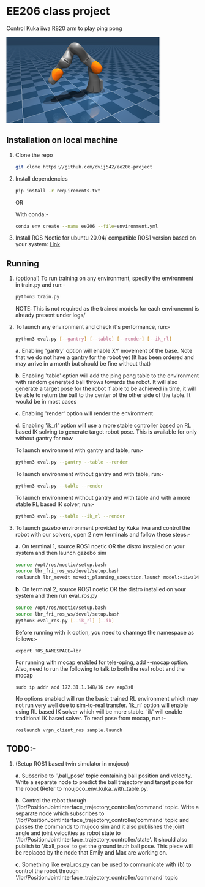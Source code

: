 # EE206 class project

Control Kuka iiwa R820 arm to play ping pong

<p float="left">
  <img src="iiwa_14.png" width="400">
</p>


## Installation on local machine

1. Clone the repo

    ```bash
   git clone https://github.com/dvij542/ee206-project
    ```

3. Install dependencies

    ```bash
   pip install -r requirements.txt
    ```

    OR 
    
    With conda:-
    
    ```bash
   conda env create --name ee206 --file=environment.yml
    ``` 

5. Install ROS Noetic for ubuntu 20.04/ compatible ROS1 version based on your system: [Link](https://wiki.ros.org/noetic/Installation/Ubuntu)

## Running

1. (optional) To run training on any environment, specify the environment in train.py and run:-

    ```bash
   python3 train.py
    ```
    
    NOTE: This is not required as the trained models for each environemnt is already present under logs/

3. To launch any environment and check it's performance, run:-

    ```bash
   python3 eval.py [--gantry] [--table] [--render] [--ik_rl]
    ```
  
    **a.** Enabling 'gantry' option will enable XY movement of the base. Note that we do not have a gantry for the robot yet (It has been ordered and may arrive in a month but should be fine without that)
    
    **b.** Enabling 'table' option will add the ping pong table to the environment with random generated ball throws towards the robot. It will also generate a target pose for the robot if able to be achieved in time, it will be able to return the ball to the center of the other side of the table. It woukd be in most cases
    
    **c.** Enabling 'render' option will render the environment
    
    **d.** Enabling 'ik_rl' option will use a more stable controller based on RL based IK solving to generate target robot pose. This is available for only without gantry for now
    
    To launch environment with gantry and table, run:-
    
    ```bash
   python3 eval.py --gantry --table --render
    ```
    
    To launch environment without gantry and with table, run:-
    
    ```bash
   python3 eval.py --table --render
    ```
    
    To launch environment without gantry and with table and with a more stable RL based IK solver, run:-
    
    ```bash
   python3 eval.py --table --ik_rl --render
    ```

5. To launch gazebo environment provided by Kuka iiwa and control the robot with our solvers, open 2 new terminals and follow these steps:-

    **a.** On terminal 1, source ROS1 noetic OR the distro installed on your system and then launch gazebo sim
    
    ```bash 
    source /opt/ros/noetic/setup.bash
    source lbr_fri_ros_ws/devel/setup.bash
    roslaunch lbr_moveit moveit_planning_execution.launch model:=iiwa14 sim:=true 
    ```
    
    **b.** On terminal 2, source ROS1 noetic OR the distro installed on your system and then run eval_ros.py
    
    ```bash 
    source /opt/ros/noetic/setup.bash
    source lbr_fri_ros_ws/devel/setup.bash
    python3 eval_ros.py [--ik_rl] [--ik] 
    ```

    Before running with ik option, you need to chamnge the namespace as follows:-

    ```
    export ROS_NAMESPACE=lbr
    ```
    
    For running with mocap enabled for tele-oping, add --mocap option. Also, need to run the following to talk to both the real robot and the mocap

    ```
    sudo ip addr add 172.31.1.148/16 dev enp3s0
    ```

    No options enabled will run the basic trained RL environment which may not run very well due to sim-to-real transfer. 'ik_rl' option will enable using RL based IK solver which will be more stable. 'ik' will enable traditional IK based solver. To read pose from mocap, run :-

    ```
    roslaunch vrpn_client_ros sample.launch
    ```

## TODO:-

1. (Setup ROS1 based twin simulator in mujoco)

    **a.** Subscribe to '\ball_pose' topic containing ball position and velocity. Write a separate node to predict the ball trajectory and target pose for the robot (Refer to moujoco_env_kuka_with_table.py.
    
    **b.** Control the robot through '/lbr/PositionJointInterface_trajectory_controller/command' topic. Write a separate node which subscribes to '/lbr/PositionJointInterface_trajectory_controller/command' topic and passes the commands to mujoco sim and it also publishes the joint angle and joint velocities as robot state to '/lbr/PositionJointInterface_trajectory_controller/state'. It should also publish to '/ball_pose' to get the ground truth ball pose. This piece will be replaced by the node that Emily and Max are working on. 
    
    **c.** Something like eval_ros.py can be used to communicate with (b) to control the robot through '/lbr/PositionJointInterface_trajectory_controller/command' topic

